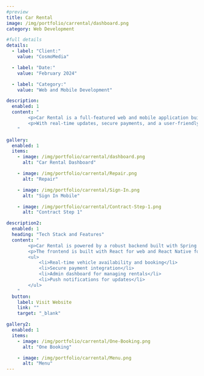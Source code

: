 ```yaml
---
#preview
title: Car Rental
image: /img/portfolio/carrental/dashboard.png
category: Web Development

#full details
details:
  - label: "Client:"
    value: "CosmoMedia"

  - label: "Date:"
    value: "February 2024"

  - label: "Category:"
    value: "Web and Mobile Development"

description:
  enabled: 1
  content: "
        <p>Car Rental is a full-featured web and mobile application built with React, React Native, and Spring Boot. It offers a seamless vehicle rental experience for customers and a powerful management dashboard for administrators.</p>
        <p>With real-time updates, secure payments, and a user-friendly design, Car Rental provides a complete solution for modern rental businesses.</p>
    "

gallery:
  enabled: 1
  items:
    - image: /img/portfolio/carrental/dashboard.png
      alt: "Car Rental Dashboard"

    - image: /img/portfolio/carrental/Repair.png
      alt: "Repair"

    - image: /img/portfolio/carrental/Sign-In.png
      alt: "Sign In Mobile"

    - image: /img/portfolio/carrental/Contract-Step-1.png
      alt: "Contract Step 1"

description2:
  enabled: 1
  heading: "Tech Stack and Features"
  content: "
        <p>Car Rental is powered by a robust backend built with Spring Boot and MongoDB, ensuring performance and scalability. The system integrates RabbitMQ for real-time messaging and JWT authentication for secure access.</p>
        <p>The frontend is built with React for web and React Native for mobile, delivering a seamless user experience across platforms. Features include:</p>
        <ul>
            <li>Real-time vehicle availability and booking</li>
            <li>Secure payment integration</li>
            <li>Admin dashboard for managing rentals</li>
            <li>Push notifications for updates</li>
        </ul>
    "
  button:
    label: Visit Website
    link: ""
    target: "_blank"

gallery2:
  enabled: 1
  items:
    - image: /img/portfolio/carrental/One-Booking.png
      alt: "One Booking"

    - image: /img/portfolio/carrental/Menu.png
      alt: "Menu"
---
```

